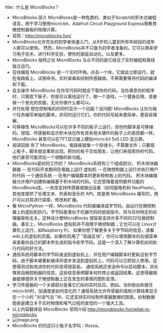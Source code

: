 title:: 什么是 MicroBlocks？

- MicroBlocks 简介
  MicroBlocks是一种免费的、类似于Scratch的积木式编程语言，用于学习使用micro:bit、Adafruit Circuit Playground Express等教育微控制器板的物理计算。
- 官网：http://microblocks.fun/
- MicroBlocks允许完全的初学者快速入门，从9岁的儿童到所有年龄段的成年人都可以使用。
  然而，MicroBlocks并不只是为初学者准备的。它可以用来学习电子技术，进行科学实验，使你的家庭自动化，以及更多。
- MicroBlocks 独特之处
  MicroBlocks 与众不同的是它结合了实时编程和离线独立运行。
- 在线编程
  MicroBlocks 是一个实时环境。点击一个块，它就会立即运行，就在电路板上。试用命令。实时查看和绘制传感器值。不再需要等待代码的编译和下载。
- 自主操作
  MicroBlocks 在你写代码时就会下载你的代码。当你满意你的程序时，只需拔下板子，你就可以离线运行了。做一个游戏，一个健身应用，或者做一个发光的衣服，无论你做什么都可以。
- 并行处理
  想在控制电机的同时显示一个动画？没问题!  MicroBlocks 让你为每个任务编写单独的脚本，并同时运行它们。你的代码写起来更简单，更容易理解。
- 可移植性
  MicroBlocks可以在许多不同的板子上运行，但你的脚本是可移植的。按钮、传感器和显示积木块在所有具有相关硬件的板子上的表现都一样。MicroBlocks 甚至可以在TFT显示器上模拟micro:bit 5x5 LED 显示屏。
- 阅读回放
  有了 MicroBlocks，电路板就像一个存储卡。不需要文件；只要插上板子，脚本就会重新出现。把你的板子交给朋友，让他们来探索你的代码。他们甚至可能添加一个很酷的新功能。
- MicroBlocks是如何工作的？
  MicroBlocks系统有三个组成部分。
  积木块块编辑器 -- 在代码开发期间在电脑上运行
  虚拟机 -- 在微控制器上运行并执行用户的代码
  一个通信系统 -- 在用户编辑脚本时更新控制板上的代码。
  积木块编辑器允许用户创建和编辑基于积木块的代码。它还管理着提供额外功能的 MicroBlocks库。一些库支持传感器或输出设备（如伺服电机和 NeoPixels）。其他库提供了处理文本、列表和音乐的 API。库是用 MicroBlocks 编写的，用户可以对其进行探索、修改和扩展。
- 像 MicroPython 一样，MicroBlocks 代码被编译成字节码，由运行在微控制器上的虚拟机执行。字节码是类似于机器代码的低级指令，但与任何特定的处理器架构无关。这种设计使MicroBlocks 很容易支持许多不同的32位微控制器。事实上，MicroBlocks 虚拟机并不局限于微控制器；它也可以在 Linux计算机上运行，如Raspberry Pi。
  如果你想了解更多关于字节码的信息，请看wiki上的虚拟机页面。如果你启用了 "高级区块"，你可以使用脚本的右键菜单来查看你自己的脚本所生成的指令和字节码。这是一个深入了解计算机如何执行代码的好方法。
- 通信系统将脚本的字节码发送到虚拟机上，并在用户编辑脚本时更新这些字节码。由于脚本被重新编译并逐步发送到虚拟机上，代码可以立即投入使用。这使得测试和改进你的代码变得很容易。
  通信系统还发送命令以启动脚本，并处理来自微控制器的信息，这些信息表明脚本何时停止或返回结果。这使得编辑器能够提供关于微控制器上正在发生的事情的图形反馈。
- 学习传感器的一个关键部分是看它们如何实时反应。例如，当你抛出和接住micro:bit时，加速度是如何变化的？通信系统允许传感器的值和计算结果显示在一个小的 "对话气泡 "中。它还支持实时绘制传感器数据的图表。绘制数据图表是建立关于实时物理和电气过程的直觉的一个强大工具。
- 以上内容翻译自 MicroBlocks 官网介绍 http://microblocks.fun/what-is-microblocks
- ![image.png](../assets/image_1641782428837_0.png)
- MicroBlocks 的的这只小兔子名字叫：Rosza。